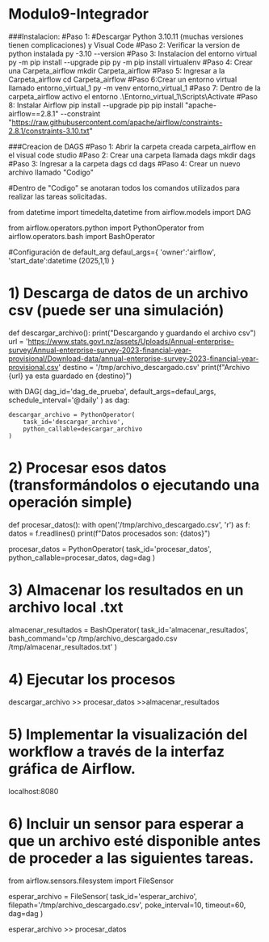 # Modulo9-Integrador


###Instalacion: 
#Paso 1:
#Descargar Python 3.10.11 (muchas versiones tienen complicaciones) y Visual Code 
#Paso 2: Verificar la version de python instalada
py -3.10 --version
#Paso 3: Instalacion del entorno virtual
py -m pip install --upgrade pip
py -m pip install virtualenv
#Paso 4: Crear una Carpeta_airflow
mkdir Carpeta_airflow
#Paso 5: Ingresar a la Carpeta_airflow
cd Carpeta_airflow
#Paso 6:Crear un entorno virtual llamado entorno_virtual_1
py -m venv entorno_virtual_1
#Paso 7: Dentro de la carpeta_airflow activo el entorno
.\Entorno_virtual_1\Scripts\Activate
#Paso 8: Instalar Airflow
pip install --upgrade pip
pip install "apache-airflow==2.8.1" --constraint "https://raw.githubusercontent.com/apache/airflow/constraints-2.8.1/constraints-3.10.txt"

###Creacion de DAGS
#Paso 1: Abrir la carpeta creada carpeta_airflow en el visual code studio
#Paso 2: Crear una carpeta llamada dags
mkdir dags
#Paso 3: Ingresar a la carpeta dags
cd dags
#Paso 4: Crear un nuevo archivo llamado "Codigo"

#Dentro de "Codigo" se anotaran todos los comandos utilizados para realizar las tareas solicitadas.


from datetime import timedelta,datetime
from airflow.models import DAG

from airflow.operators.python import PythonOperator
from airflow.operators.bash import BashOperator

#Configuración de default_arg
defaul_args={
            'owner':'airflow',
            'start_date':datetime (2025,1,1)
}

# 1) Descarga de datos de un archivo csv (puede ser una simulación)
def descargar_archivo():
    print("Descargando y guardando el archivo csv")
    url = 'https://www.stats.govt.nz/assets/Uploads/Annual-enterprise-survey/Annual-enterprise-survey-2023-financial-year-provisional/Download-data/annual-enterprise-survey-2023-financial-year-provisional.csv'
    destino = '/tmp/archivo_descargado.csv'
    print(f"Archivo {url} ya esta guardado en {destino}")

with DAG(
    dag_id='dag_de_prueba',
    default_args=defaul_args,
    schedule_interval='@daily'
) as dag:

    descargar_archivo = PythonOperator(
        task_id='descargar_archivo',
        python_callable=descargar_archivo
    )


# 2) Procesar esos datos (transformándolos o ejecutando una operación simple)

def procesar_datos():
    with open('/tmp/archivo_descargado.csv', 'r') as f:
        datos = f.readlines()
    print(f"Datos procesados son: {datos}")

procesar_datos = PythonOperator(
                            task_id='procesar_datos',
                            python_callable=procesar_datos,
                            dag=dag
    )

# 3) Almacenar los resultados en un archivo local .txt

almacenar_resultados = BashOperator(
                                task_id='almacenar_resultados',
                                bash_command='cp /tmp/archivo_descargado.csv /tmp/almacenar_resultados.txt'
)

# 4) Ejecutar los procesos

descargar_archivo >> procesar_datos >>almacenar_resultados

# 5) Implementar la visualización del workflow a través de la interfaz gráfica de Airflow.

localhost:8080

# 6) Incluir un sensor para esperar a que un archivo esté disponible antes de proceder a las siguientes tareas.

from airflow.sensors.filesystem import FileSensor

esperar_archivo = FileSensor(
                         task_id='esperar_archivo',
                         filepath='/tmp/archivo_descargado.csv',
                         poke_interval=10,
                         timeout=60,
                         dag=dag
)

esperar_archivo >> procesar_datos
